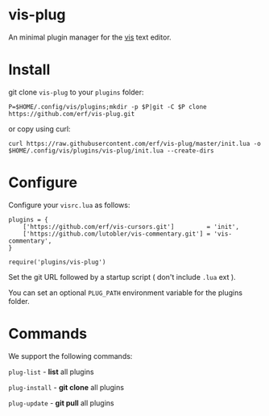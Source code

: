 # vis-plug

An minimal plugin manager for the [vis](https://github.com/martanne/vis) text editor.

# Install

git clone `vis-plug` to your `plugins` folder:

`P=$HOME/.config/vis/plugins;mkdir -p $P|git -C $P clone https://github.com/erf/vis-plug.git`

or copy using curl:

`curl https://raw.githubusercontent.com/erf/vis-plug/master/init.lua -o $HOME/.config/vis/plugins/vis-plug/init.lua --create-dirs`
 
# Configure

Configure your `visrc.lua` as follows:
```
plugins = {
	['https://github.com/erf/vis-cursors.git']         = 'init',
	['https://github.com/lutobler/vis-commentary.git'] = 'vis-commentary',
}

require('plugins/vis-plug')
```

Set the git URL followed by a startup script ( don't include `.lua` ext ).

You can set an optional `PLUG_PATH` environment variable for the plugins folder.

# Commands

We support the following commands:

`plug-list` - **list** all plugins

`plug-install` - **git clone** all plugins

`plug-update` - **git pull** all plugins


